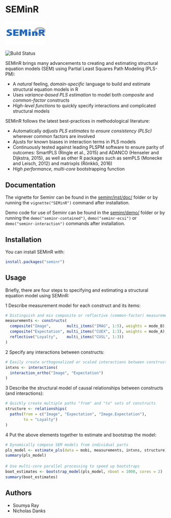 
<!-- README.md is generated from README.Rmd. Please edit that file -->
SEMinR
======

<img src="vignettes/SEMinR_logo.jpg" width="25%" />

![Build Status](https://travis-ci.org/sem-in-r/seminr.svg?branch=master)

SEMinR brings many advancements to creating and estimating structural equation models (SEM) using Partial Least Squares Path Modeling (PLS-PM):

-   A *natural* feeling, *domain-specific* language to build and estimate structural equation models in R
-   Uses *variance-based PLS estimation* to model both *composite* and *common-factor* constructs
-   *High-level functions* to quickly specify interactions and complicated structural models

SEMinR follows the latest best-practices in methodological literature:

-   Automatically *adjusts PLS estimates to ensure consistency (PLSc)* wherever common factors are involved
-   Ajusts for known biases in interaction terms in PLS models
-   Continuously tested against leading PLSPM software to ensure parity of outcomes: SmartPLS (Ringle et al., 2015) and ADANCO (Henseler and Dijkstra, 2015), as well as other R packages such as semPLS (Monecke and Leisch, 2012) and matrixpls (Rönkkö, 2016)
-   *High performance, multi-core* bootstrapping function

Documentation
-------------

The vignette for Seminr can be found in the [seminr/inst/doc/](https://github.com/ISS-Analytics/seminr/blob/master/inst/doc/SEMinR.html) folder or by running the `vignette("SEMinR")` command after installation.

Demo code for use of Seminr can be found in the [seminr/demo/](https://github.com/ISS-Analytics/seminr/tree/master/demo) folder or by running the `demo("seminr-contained")`, `demo("seminr-ecsi")` or `demo("seminr-interaction")` commands after installation.

Installation
------------

You can install SEMinR with:

``` r
install.packages("seminr")
```

Usage
-----

Briefly, there are four steps to specifying and estimating a structural equation model using SEMinR:

1 Describe measurement model for each construct and its items:

``` r
# Distinguish and mix composite or reflective (common-factor) measurement models
measurements <- constructs(
  composite("Image",       multi_items("IMAG", 1:5), weights = mode_B),
  composite("Expectation", multi_items("CUEX", 1:3), weights = mode_A),
  reflective("Loyalty",    multi_items("CUSL", 1:3))
)
```

2 Specify any interactions between constructs:

``` r
# Easily create orthogonalized or scaled interactions between constructs
intxns <- interactions(
  interaction_ortho("Image", "Expectation")
)
```

3 Describe the structural model of causal relationships between constructs (and interactions):

``` r
# Quickly create multiple paths "from" and "to" sets of constructs
structure <- relationships(
  paths(from = c("Image", "Expectation", "Image.Expectation"), 
        to = "Loyalty")
)
```

4 Put the above elements together to estimate and bootstrap the model:

``` r
# Dynamically compose SEM models from individual parts
pls_model <- estimate_pls(data = mobi, measurements, intxns, structure)
summary(pls_model)

# Use multi-core parallel processing to speed up bootstraps
boot_estimates <- bootstrap_model(pls_model, nboot = 1000, cores = 2)
summary(boot_estimates)
```

Authors
-------

-   Soumya Ray
-   Nicholas Danks
